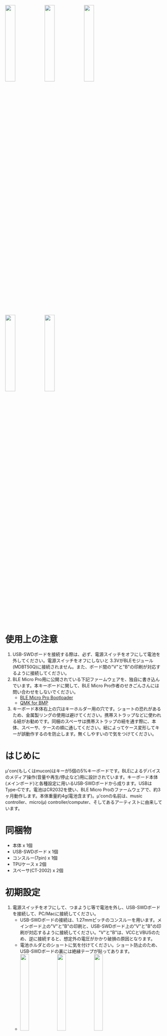 <img src="images/picture08.jpeg" width="25%"><img src="images/picture09.jpeg" width="25%"><img src="images/picture14.jpeg" width="25%">

<img src="images/picture12.jpeg" width="25%"><img src="images/picture13.jpeg" width="25%">

# 使用上の注意

1. USB-SWDボードを接続する際は、必ず、電源スイッチをオフにして電池を外してください。電源スイッチをオフにしないと 3.3VがBLEモジュール(MDBT50Q)に接続されません。また、ボード間の"V"と"B"の印刷が対応するように接続してください。
2. BLE Micro Pro用に公開されている下記ファームウェアを、独自に書き込んでいます。本キーボードに関して、BLE Micro Pro作者のせきごんさんには問い合わせをしないでください。
    * [BLE Micro Pro Bootloader](https://github.com/sekigon-gonnoc/BLE-Micro-Pro)
    * [QMK for BMP](https://github.com/sekigon-gonnoc/qmk_firmware)
3. キーボード本体右上の穴はキーホルダー用の穴です。ショートの恐れがあるため、金属製リングの使用は避けてください。携帯ストラップなどに使われる紐がお勧めです。同梱のスペーサは携帯ストラップの紐を通す際に、本体、スペーサ、ケースの順に通してください。紐によってケース変形してキーが誤動作するのを防止します。無くしやすいので気をつけてください。

# はじめに

μ'con(もしくはmucon)はキーが5個の5%キーボードです。BLEによるデバイスのメディア操作(音量や再生/停止など)用に設計されています。キーボード本体(メインボード)と各種設定に用いるUSB-SWDボードから成ります。USBはType-Cです。電池はCR2032を使い、BLE Micro Proのファームウェアで、約3ヶ月動作します。本体重量約4g(電池含まず)。μ'conの名前は、music controller、micro(μ) controller/computer、そしてあるアーティストに由来しています。

# 同梱物

* 本体 x 1個
* USB-SWDボード x 1個
* コンスルー(7pin) x 1個
* TPUケース x 2個
* スペーサ(CT-2002) x 2個

# 初期設定

1. 電源スイッチをオフにして、つまようじ等で電池を外し、USB-SWDボードを接続して、PC/Macに接続してください。
    * USB-SWDボードの接続は、1.27mmピッチのコンスルーを用います。メインボード上の"V"と"B"の印刷と、USB-SWDボード上の"V"と"B"の印刷が対応するように接続してください。"V"と"B"は、VCCとVBUSのため、逆に接続すると、想定外の電圧がかかり破損の原因となります。
    * 電池ホルダとのショートに気を付けてください。ショート防止のため、USB-SWDボードの裏には絶縁テープが貼ってあります。
    * <img src="images/picture03.jpeg" width="25%">
      <img src="images/picture04.jpeg" width="25%">
      <img src="images/picture05.jpeg" width="25%">
2. PC/MacにUSBケーブルで接続してください。
    * PCの場合、Tera Termで、COM??ポート(ポート番号??はマシンによって異なる)に接続してください。
    * Macの場合、`screen /dev/tty.usbmodem??`です。終了する際は`ctrl-a k`です。
3. BLE Micro ProのCLIのコマンドを使い初期設定をします。
    * `help`コマンドで、BLE Micro ProのCLIのコマンド一覧が出ます。
4. `show`コマンドでペアリング済みのデバイスの一覧が出ます。ペアリング済みのデバイスがある場合は、`del`コマンドで消去してください。
5. デバイス側のペアリング情報も消してください。
6. `adv`コマンドでアドバタイズを開始してください。デバイス側に(BMP)muconが出たらペアリングをしてください。
    * 二代目をペアリングする際は、一台目のデバイスのBlueetoohをオフにしてから、`adv`コマンドを再実行してください。
7. ペアリングが完了したら、USB-SWDボードを取り外し、電池を入れて、電源スイッチをオンにしてください。

# 使用方法

1. 電源スイッチをオンにするとLEDが(電池容量に応じて)1～3回点滅します。最後に少し長く点滅したら接続完了です。
2. キーSWは、左上から反時計回りにSW1～SW5です。
    ```
    SW1   O
    SW2  SW5
    SW3  SW4
    ```
3. デフォルトの設定では、SW1を押しながらSW2を押すと一台目のデバイス、SW1を押しながらSW3を押すと二台目のデバイスに再接続します。
4. SW2が再生/停止、SW3が音量下げる、SW4が音量上げる、SW5は、一回押しが次の曲、二回押しが前の曲です。

# 設定の変更

1. BLE Micro Proの[ドキュメント](https://sekigon-gonnoc.github.io/BLE-Micro-Pro/#/edit_keymap_file)に従い、
"KEYMAP.JSN"の`"layers":[`の後ろを編集してください。 
2. 設定を変更する際は、PC/Mac上に"KEYMAP.JSN"をコピーして編集後に"mucon"ドライブに戻して(コピーして)ください。
3. 動作がおかしいときは
    * 正しくコピーされているか確認してみてください。ファイルを開いてみるほかに、CLIの`map`コマンドでも確認できます。二回コピーするとうまくいく場合もあります。
    * ファイルの記述にミスがある場合ファイルが正しくコピーされません。デフォルトの"KEYMAP.JSN"でコピーできるか確認してみてください。
    * BLE Micro ProのCLIのコマンド`del`および、デバイス側のペアリング情報を消して、初期設定をしてみてください。
4. ファームウェアのアップデートは、どのような影響があるかわからないため、案内がある場合を除いて行わないでください。
    * アップデートの際は、CLIの`dfu`コマンドにより、dfuモードに移行します。uf2ファイルをドライブにコピーするとアップデートが行われます。
    * また、USBを用いずにSWDでファームウェアを書き込むこともできます。(上級者向け)
    * 書き込んであるファームは、[BLE Micro Pro Bootloader v0.11.0](https://github.com/sekigon-gonnoc/BLE-Micro-Pro/releases/download/v0.11.0/ble_micro_pro_bootloader_0_11_0.uf2)と[QMK for BMP v0.11.2](https://github.com/sekigon-gonnoc/qmk_firmware/releases/download/bmp-0.11.2/ble_micro_pro_default_0_11_2_1.uf2)です。

# ハードウェア

1. 回路図は添付資料(pdfファイル)をご覧ください。"pcb"にはKicadの設計データがあります。
2. BLE Micro Proのファームウェアと、CircutPythonが動くように設計されています。CircuitPythonは消費電力が大きく、電池動作には向いていません。CircuitPythonに関しては資料を参照ください。
3. メインボードにはLEDのほかに、水晶発振子とWS2812C用のパターンがありますが搭載しておりません。水晶発振子はBLE Micro Proのファームウェアでは必須ではないため、また、WS2812Cは省電力化のため外してあります。
4. メインボード裏面には、テスト用のパッドがあります。中央寄りからBOOT, RESET, SWITCH, D2, GNDです。詳細は回路図を参照ください。
5. USB-SWDボードを接続する際は、電源スイッチをオフにして、必ず電池を外してください。電源スイッチをオフにしないと 3.3VがBLEモジュール(MDBT50Q)に接続されません。
6. USB-SWDボードにはUSBの5VからVCCの3.3Vを作るレギュレータがあります。また、μ'con接続用スルーホール(1x7 1.27mm)、SWD(2x5 1.27mm)ピンヘッダ、SWD用スルーホール(1x4 2.54mm)が二つあります。スルーホール径は0.8mm(設計値)です。
7. SWDピンヘッダには、J-LinkやBlack Magic Probeが接続できます。SWD用スルーホールは、ST-LinkV2やBluePill Black Magic Probeの接続用です。SWDによる書き込みは資料を参照ください。
8. BLE Micro Proのファームウェアはマトリックスキーボードを想定しているため、設定ファイルでは、使っていない端子を一つrow_pin(=6,P0.16)に割り当てています。
9. 配線の都合上、P0.05とP0.06がLEDに繋がっていますが、使用するのはP0.05のみです。
10. ケースの設計データ(Fusion360)は"case"にあります。

# デフォルトの設定ファイルの内容

"BMP_config"にファイルがあります。

KEYMAP.JSN
```
{"keyboard":"mucon",
"keymap":"",
"layout":"LAYOUT",
"layers":[
    ["MO(1)", "KC_MPLY", "KC_VOLD","KC_VOLU", "EX(TDD(KC_MNXT,KC_MPRV))"],
    ["KC_TRANS", "ADV_ID0", "ADV_ID1", "KC_NO", "KC_NO"]
]}
```
CONFIG.JSN (編集しない)
```
{"config":{
    "version":2,
    "device_info":{"vid":"0xcafe","pid":"0x9001",
        "name":"mucon","manufacture":"tadakado","description":"A music controller with 5 buttons"},
    "matrix":{"rows":1,"cols":5,"device_rows":1,"device_cols":5,
         "debounce":1,"is_left_hand":1,"diode_direction":0,
         "row_pins":[6],
         "col_pins":[16, 15, 18, 7, 9],
    "layout":[1, 2, 3, 4, 5]},
    "mode":"SINGLE","startup":1,
    "peripheral":{"max_interval":200,"min_interval":100,"slave_latency":0},
    "central":{"max_interval":200,"min_interval":100,"slave_latency":0},
    "led":{"pin":1, "num":1},
    "keymap":{"locale":"JP","use_ascii":0},
    "reserved":[0,20,0,0,0,0,0,0]
}}
```
TAPTERM (編集しない)
```
{"tapping_term":{
	"KC_NO":500
}}
```

# BLE Micro ProのCLI

ドキュメントにはすべてのコマンドの説明が書かれていないようです。CLIの[コード](https://github.com/sekigon-gonnoc/qmk_firmware/blob/dev/ble_micro_pro/tmk_core/protocol/nrf/sdk15/cli.c)やAPIの[コード](https://github.com/sekigon-gonnoc/qmk_firmware/blob/dev/ble_micro_pro/tmk_core/protocol/nrf/sdk15/apidef.h)を参照ください。

# ケース

"case"にFusion360の設計ファイルおよび、3Dプリンタで印刷に用いるstlファイルがあります。TPUでの印刷を想定しています。

# SWDでファームウェアの書き込み方法

(確実なのはJ-Link、安価なのはST-Link V2またはBluePill)

* USBとSWDの両方を接続してください。USBはVCCの3.3Vを作るために使用します。
* J-Linkを用いる場合は、[nRF Connect for Desktop](https://www.nordicsemi.com/Products/Development-tools/nRF-Connect-for-desktop)からProgrammerを起動するとhexファイルが書き込めます。
* Black Magic Probeまたは、BluePill Black Magic Probeを用いる場合は、gdbからhexファイルが書き込めます。
* ST-Link V2を用いる場合には、OpenOCDからhexファイルが書き込めます。
* J-LinkやBlack Magic Probeで使用するSWD(2x5 1.27mm)ピンヘッダを実装しています。ST-Link V2やBluePillを使用する場合は、SWD用スルーホールにピンヘッダを実装して使用してください。干渉を防ぐため、外側のスルーホールを使うことをお勧めします。

## ST-Link V2による書き込み

### ST-Link V2購入先
* [SZ Aitexm Store](https://www.aliexpress.com/item/32792513237.html)、
[Shigezone](https://www.shigezone.com/product/st-link/)

### ST-Link V2をWindows10に認識させる
1. [Zadig](https://zadig.akeo.ie)をダウンロードして実行
2. STM32 STLink => WinUSB

## ST-Link V2とOpenOCDによるNRF52への書き込み
* [参考情報1](https://kunsen.net/2018/09/30/post-1784/)
* [参考情報2](https://4k2.de/microcontroller/openocd-flashing-nrf52/)
1. ソフトのダウンロード
    * [OpenOCD](https://github.com/openocd-org/openocd/releases/download/v0.11.0/openocd-v0.11.0-i686-w64-mingw32.tar.gz)
2. 書き込み
    1. 方法1 コマンドライン
        ```
        bin¥openocd -s share/openocd/scripts -f interface/stlink-v2.cfg -f target/nrf52.cfg -c init -c "reset init" -c halt -c "nrf5 mass_erase" -c “program firmware.hex verify” -c reset -c exit
        ```
    2. 方法2 サーバを起動
        ```
        bin¥openocd -s share/openocd/scripts -f interface/stlink-v2.cfg -f target/nrf52.cfg
        ```
        localhost:4444 にアクセス
        ```
        init
        reset init
        halt
        nrf5 mass_erase
        program firmware.hex verify
        reset
        exit
        ```

## Black Magic Probeによる書き込み

### Black Magic ProbeとgdbによるNRF52への書き込み
* [参考情報1](https://devzone.nordicsemi.com/nordic/nordic-blog/b/blog/posts/flashing-and-debugging-nrf5152-with-a-cheap-blackm)
* [参考情報2](https://developer.arm.com/tools-and-software/open-source-software/developer-tools/gnu-toolchain/downloads-1)
* COMの番号は二つあるうちの一つ目を使う。
* COM番号が大きいとうまく動かないことがあるため、デバイスマネージャーで、表示>表示デバイスの表示として、デバイスのアンインストールで不要なものを削除
    ```
    arm-none-eabi-gdb.exe
    target extended-remote COM4
    monitor swdp_scan
    attach 1
    (monitor erase_mass)
    load firmware.hex
    ```

### Balck Magic Probeとして使えるBluePill Black Magic Probeの作り方(要 ST-Link V2 & BluePill)
* [参考情報](https://jeelabs.org/202x/bmp/)
1. ソフトとデータをダウンロード
    * [ST-Link](https://github.com/stlink-org/stlink/releases/download/v1.7.0/stlink-1.7.0-x86_64-w64-mingw32.zip)
    * [Black Magic Probe](https://github.com/blackmagic-debug/blackmagic/releases/download/v1.7.1/v1.7.1.tar.gz)
2. 必要なファイルをまとめる
    * blackmagic_dfu-swlink.bin
    * blackmagic-swlink.bin
    * st-flash.exe
3. 書き込み
    ```
    st-flash --reset write blackmagic_dfu-swlink.bin 0x8000000
    st-flash --flash=128k write blackmagic-swlink.bin 0x8002000
    ```
* その他の情報
    * Firmwareのスリム化 [参考情報](https://primalcortex.wordpress.com/2017/06/13/building-a-black-magic-debug-probe/)

# BLE Mirco Proファームウェア(uf2)からhexファイルへの変換方法

[参考情報](https://discord.com/channels/376937950409392130/508485002170990602/800355123637125170)

build_BMP_hex.sh
```
#!/bin/sh

mkdir build
cd build

curl -O -L https://github.com/sekigon-gonnoc/BLE-Micro-Pro/releases/download/v0.11.0/ble_micro_pro_bootloader_0_11_0.uf2
curl -O -L https://www.nordicsemi.com/-/media/Software-and-other-downloads/SoftDevices/S140/s140nrf52600.zip
unzip s140nrf52600.zip s140_nrf52_6.0.0_softdevice.hex
curl -O -L https://raw.githubusercontent.com/microsoft/uf2/a690c5a4d9abe393496b3ade88489d39da07b458/utils/uf2conv.py
curl -O -L https://raw.githubusercontent.com/microsoft/uf2/a690c5a4d9abe393496b3ade88489d39da07b458/utils/uf2families.json

dd if=ble_micro_pro_bootloader_0_11_0.uf2 of=BOOTLOADER.uf2 bs=1 count=242688
dd if=ble_micro_pro_bootloader_0_11_0.uf2 of=UICR.uf2 bs=1 skip=242688

python2 uf2conv.py -c -b 0xE0000 -o BOOTLOADER.bin BOOTLOADER.uf2
python2 uf2conv.py -c -b 0x10001000 -o UICR.bin UICR.uf2
objcopy --adjust-vma 0xE0000 -I binary -O ihex BOOTLOADER.bin BOOTLOADER.hex
objcopy --adjust-vma 0x10001000 -I binary -O ihex UICR.bin UICR.hex
```
REGOUT0を3.3Vにする設定(μ'conでは使わない)
```
cat > hex/UICR_REGOUT0_5_3v3.hex << EOF
:020000041000EA
:04130400FDFFFFFFEB
:00000001FF
EOF

unix2dos hex/UICR_REGOUT0_5_3v3.hex
```

# μ'con用CircuitPythonのビルド

"circuitpython"の下にAdafurit_nRF52_BootloaderとCircutPython向けのボード固有のコードがあります。

## Adafurit_nRF52_Bootloaderのビルド
コンパイル環境を構築したら、"circuitpython/boot"にあるファイルを"src/bords"の下に"mucon"を作成してコピーします。
```
make BOARD=mucon
```
で、コンパイルできます。"\_build/build-mucon"にある"\*\_s140\_\*.hex"と"*.uf2"が必要なバイナリです。

## CircuitPythonのビルド
コンパイル環境を構築したら、"circuitpython/ptyhnon"にあるファイルを"ports/nrf/boards"の下に"mucon"フォルダを作成してコピーします。
```
cd ports/nrf ; make V=2 BOARD=mucon
```
で、コンパイルできます。"build-mucon/firmware.uf2"が必要とするバイナリです。
クリスタル未搭載の場合には、"mpconfigboard.h" で`#define BOARD_HAS_32KHZ_XTAL (0)`を設定する必要があります。

### pyファイルのコンパイル(mpyの作成)
pythonのコードをそのまま保存するとサイズが大きくなるため、たくさんのライブラリを使う複雑なプログラムが組めません。そこでライブラリを含めてすべてのpyファイルをコンパイルして小さくします。
circuitpythonをインストールしたフォルダに、["tools/mpy_cross_all.py"](https://github.com/adafruit/circuitpython/blob/main/tools/mpy_cross_all.py)があります。例えば、"py/kmk"にコンパイルしたいpyファイルを置いて、以下を実行すると"mpy/kmk"の下にコンパイルされたmpyファイルができます。
```
python3 mpy_cross_all.py -o mpy/kmk py/kmk
```
なお、circuitpythonの標準ライブラリはmpyファイルとして提供されています。

### CircuitPythonでのCの利用
MicroPytnonにはmpyにCのコードをコンパイルしたバイナリを含めることができるますが、CircuitPythonではその機能は実装されていないため、カスタムモジュールを作りCircuitPython全体をコンパイルする必要があります。[参考情報](https://forums.adafruit.com/viewtopic.php?f=60&t=190383)

### KMKについて
CircuitPythonを利用したBLE HIDキーボードの実装が[KMK](https://github.com/KMKfw/kmk_firmware)です。CircuitPythonのBLE機能を利用しているため、機能が限定されます。また、CircuitPythonでは、スリープモードでの消費電力が大きいため、CRC2032が一日しか持ちません。これらの課題が解決すれば、開発環境として使えます。

# μ'con製造について
一つ一つ手作業で作成しています。Sn-Bi系の低融点ハンダを使用しているので、もし修理等をされる場合は半田ごてやヒートガンの温度設定に注意してください。リフローは160～180度、ヒートガンは160度、半田ごては270度(実測または設定値)で作業しています。
